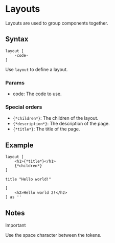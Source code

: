 # Layouts

Layouts are used to group components together.

## Syntax

```ocat
layout [
    -code-
]
```

Use ```layout``` to define a layout.

### Params

- code: The code to use.

### Special orders

- `{*children*}`: The children of the layout.
- `{*description*}`: The description of the page.
- `{*title*}`: The title of the page.

## Example

```ocat
layout [
    <h1>{*title*}</h1>
    {*children*}
]

title "Hello world!"

[
    <h2>Hello world 2!</h2>
] as ''
```

## Notes

> [!IMPORTANT]
> Use the space character between the tokens.
